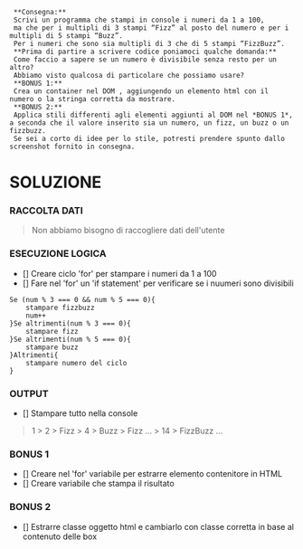 ```
 **Consegna:**
 Scrivi un programma che stampi in console i numeri da 1 a 100,
 ma che per i multipli di 3 stampi “Fizz” al posto del numero e per i multipli di 5 stampi “Buzz”.
 Per i numeri che sono sia multipli di 3 che di 5 stampi “FizzBuzz”.
 **Prima di partire a scrivere codice poniamoci qualche domanda:**
 Come faccio a sapere se un numero è divisibile senza resto per un altro?
 Abbiamo visto qualcosa di particolare che possiamo usare?
 **BONUS 1:**
 Crea un container nel DOM , aggiungendo un elemento html con il numero o la stringa corretta da mostrare.
 **BONUS 2:**
 Applica stili differenti agli elementi aggiunti al DOM nel *BONUS 1*, a seconda che il valore inserito sia un numero, un fizz, un buzz o un fizzbuzz.
 Se sei a corto di idee per lo stile, potresti prendere spunto dallo screenshot fornito in consegna.
```

# SOLUZIONE

### RACCOLTA DATI

>Non abbiamo bisogno di  raccogliere dati dell'utente

### ESECUZIONE LOGICA

- [] Creare ciclo 'for' per stampare i numeri da 1 a 100
- [] Fare nel 'for' un 'if statement' per verificare se i nuumeri sono divisibili

```
Se (num % 3 === 0 && num % 5 === 0){
    stampare fizzbuzz
    num++
}Se altrimenti(num % 3 === 0){
    stampare fizz
}Se altrimenti(num % 5 === 0){
    stampare buzz
}Altrimenti{
    stampare numero del ciclo
}
```

### OUTPUT

- [] Stampare tutto nella console

> 1 > 2 > Fizz > 4 > Buzz > Fizz ... > 14 > FizzBuzz ...

### BONUS 1

- [] Creare nel 'for' variabile per estrarre elemento contenitore in HTML
- [] Creare variabile che stampa il risultato 

### BONUS 2

- [] Estrarre classe oggetto html e cambiarlo con classe corretta in base al contenuto delle box
